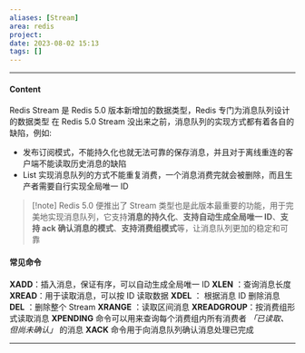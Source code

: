 ```yaml
---
aliases: [Stream]
area: redis
project: 
date: 2023-08-02 15:13
tags: []
---
```

---
#### Content
Redis Stream 是 Redis 5.0 版本新增加的数据类型，Redis 专门为消息队列设计的数据类型
在 Redis 5.0 Stream 没出来之前，消息队列的实现方式都有着各自的缺陷，例如:
- 发布订阅模式，不能持久化也就无法可靠的保存消息，并且对于离线重连的客户端不能读取历史消息的缺陷
- List 实现消息队列的方式不能重复消费，一个消息消费完就会被删除，而且生产者需要自行实现全局唯一 ID

> [!note] Redis 5.0 便推出了 Stream 类型也是此版本最重要的功能，用于完美地实现消息队列，它支持**消息的持久化**、**支持自动生成全局唯一 ID**、**支持 ack 确认消息的模式**、**支持消费组模式**等，让消息队列更加的稳定和可靠

#### 常见命令
**XADD**：插入消息，保证有序，可以自动生成全局唯一 ID
**XLEN** ：查询消息长度
**XREAD**：用于读取消息，可以按 ID 读取数据
**XDEL** ： 根据消息 ID 删除消息
**DEL** ：删除整个 Stream
**XRANGE** ：读取区间消息
**XREADGROUP**：按消费组形式读取消息
**XPENDING** 命令可以用来查询每个消费组内所有消费者 *「已读取、但尚未确认」* 的消息
**XACK** 命令用于向消息队列确认消息处理已完成

---
